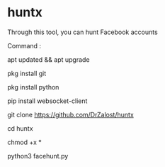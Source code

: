 # huntx
Through this tool, you can hunt Facebook accounts 

Command : 

apt updated && apt upgrade 

pkg install git 

pkg install python 

pip install websocket-client 

git clone
https://github.com/DrZalost/huntx

cd huntx

chmod +x *

python3 facehunt.py
